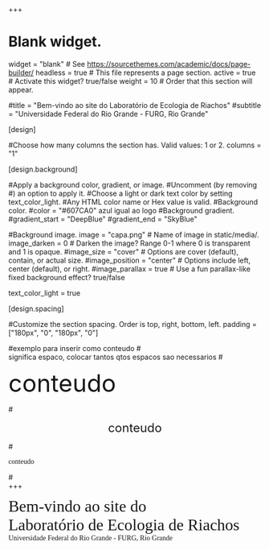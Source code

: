 +++
# Blank widget.
widget = "blank"  # See https://sourcethemes.com/academic/docs/page-builder/
headless = true  # This file represents a page section.
active = true  # Activate this widget? true/false
weight = 10  # Order that this section will appear.

#title = "Bem-vindo ao site do Laboratório de Ecologia de Riachos"
#subtitle = "Universidade Federal do Rio Grande - FURG, Rio Grande"

[design]

#Choose how many columns the section has. Valid values: 1 or 2.
columns = "1"

[design.background]

#Apply a background color, gradient, or image.
#Uncomment (by removing #) an option to apply it.
#Choose a light or dark text color by setting text_color_light.
#Any HTML color name or Hex value is valid.
#Background color.
#color = "#607CA0" azul igual ao logo
#Background gradient.
#gradient_start = "DeepBlue"
#gradient_end = "SkyBlue"

#Background image.
image = "capa.png" # Name of image in static/media/. 
image_darken = 0 # Darken the image? Range 0-1 where 0 is transparent and 1 is opaque. 
#image_size = "cover" # Options are cover (default), contain, or actual size. 
#image_position = "center" # Options include left, center (default), or right. 
#image_parallax = true # Use a fun parallax-like fixed background effect? true/false

text_color_light = true

[design.spacing]

#Customize the section spacing. Order is top, right, bottom, left.
padding = ["180px", "0", "180px", "0"]


#exemplo para inserir como conteudo
#<br> significa espaco, colocar tantos qtos espacos sao necessarios
#<p style="text-align:left"><font size="7">conteudo</font></p>
#<p style="text-align:center"><font size="5">conteudo</font></p>
#<p style = "font-family:georgia,garamond,serif">conteudo</p>
#<br>
+++
<p style="font-family:Montserrat";"text-align:left"><font size="6.5">Bem-vindo ao site do<br>Laboratório de Ecologia de Riachos</font><br>Universidade Federal do Rio Grande - FURG, Rio Grande</p>
